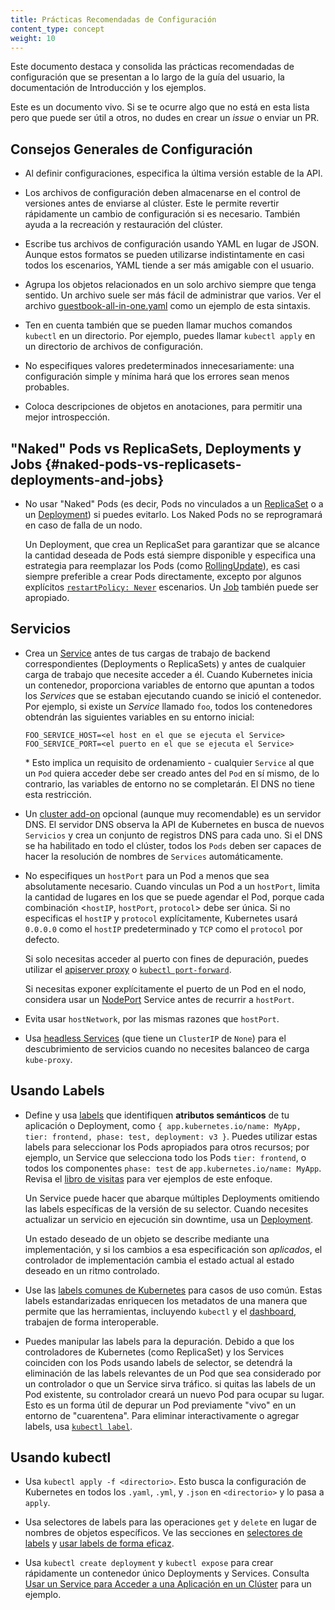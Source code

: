 ```yaml
---
title: Prácticas Recomendadas de Configuración
content_type: concept
weight: 10
---
```


<!-- overview -->
Este documento destaca y consolida las prácticas recomendadas de configuración que se presentan
a lo largo de la guía del usuario, la documentación de Introducción y los ejemplos.

Este es un documento vivo. Si se te ocurre algo que no está en esta lista pero que puede ser útil
a otros, no dudes en crear un _issue_ o enviar un PR.

<!-- body -->
## Consejos Generales de Configuración

- Al definir configuraciones, especifica la última versión estable de la API.

- Los archivos de configuración deben almacenarse en el control de versiones antes de enviarse al clúster. Este
  le permite revertir rápidamente un cambio de configuración si es necesario. También ayuda a
  la recreación y restauración del clúster.

- Escribe tus archivos de configuración usando YAML en lugar de JSON. Aunque estos formatos se pueden utilizarse
   indistintamente en casi todos los escenarios, YAML tiende a ser más amigable con el usuario.

- Agrupa los objetos relacionados en un solo archivo siempre que tenga sentido. Un archivo suele ser más fácil de
  administrar que varios. Ver el archivo
  [guestbook-all-in-one.yaml](https://github.com/kubernetes/examples/tree/master/guestbook/all-in-one/guestbook-all-in-one.yaml)
  como un ejemplo de esta sintaxis.

- Ten en cuenta también que se pueden llamar muchos comandos `kubectl` en un directorio. Por ejemplo, puedes llamar
   `kubectl apply` en un directorio de archivos de configuración.

- No especifiques valores predeterminados innecesariamente: una configuración simple y mínima hará que los errores sean menos probables.

- Coloca descripciones de objetos en anotaciones, para permitir una mejor introspección.

## "Naked" Pods vs ReplicaSets, Deployments y Jobs {#naked-pods-vs-replicasets-deployments-and-jobs}

- No usar "Naked" Pods (es decir, Pods no vinculados a un [ReplicaSet](/docs/concepts/workloads/controllers/replicaset/) o a un
  [Deployment](/docs/concepts/workloads/controllers/deployment/)) si puedes evitarlo. Los Naked Pods
  no se reprogramará en caso de falla de un nodo.

  Un Deployment, que crea un ReplicaSet para garantizar que se alcance la cantidad deseada de Pods está
  siempre disponible y especifica una estrategia para reemplazar los Pods (como
  [RollingUpdate](/docs/concepts/workloads/controllers/deployment/#rolling-update-deployment)), es
  casi siempre preferible a crear Pods directamente, excepto por algunos explícitos
  [`restartPolicy: Never`](/docs/concepts/workloads/pods/pod-lifecycle/#restart-policy) escenarios.
  Un [Job](/docs/concepts/workloads/controllers/job/) también puede ser apropiado.

## Servicios

- Crea un [Service](/docs/concepts/services-networking/service/) antes de tus cargas de trabajo de backend correspondientes
  (Deployments o ReplicaSets) y antes de cualquier carga de trabajo que necesite acceder a él.
  Cuando Kubernetes inicia un contenedor, proporciona variables de entorno que apuntan a todos los _Services_
  que se estaban ejecutando cuando se inició el contenedor. Por ejemplo, si existe un _Service_ llamado `foo`,
  todos los contenedores obtendrán las siguientes variables en su entorno inicial:

  ```shell
  FOO_SERVICE_HOST=<el host en el que se ejecuta el Service>
  FOO_SERVICE_PORT=<el puerto en el que se ejecuta el Service>
  ```

  \* Esto implica un requisito de ordenamiento - cualquier `Service` al que un `Pod` quiera acceder debe ser
  creado antes del `Pod` en sí mismo, de lo contrario, las variables de entorno no se completarán.
  El DNS no tiene esta restricción.

- Un [cluster add-on](/docs/concepts/cluster-administration/addons/) opcional (aunque muy recomendable)
  es un servidor DNS. El servidor DNS observa la API de Kubernetes en busca de nuevos `Servicios` y crea un conjunto
  de registros DNS para cada uno. Si el DNS se ha habilitado en todo el clúster, todos los `Pods` deben ser
  capaces de hacer la resolución de nombres de `Services` automáticamente.

- No especifiques un `hostPort` para un Pod a menos que sea absolutamente necesario. Cuando vinculas un Pod a un
   `hostPort`, limita la cantidad de lugares en los que se puede agendar el Pod, porque cada combinación <`hostIP`,
   `hostPort`, `protocol`> debe ser única. Si no especificas el `hostIP` y
   `protocol` explícitamente, Kubernetes usará `0.0.0.0` como el `hostIP` predeterminado y `TCP` como el
   `protocol` por defecto.

  Si solo necesitas acceder al puerto con fines de depuración, puedes utilizar el
  [apiserver proxy](/docs/tasks/access-application-cluster/access-cluster/#manually-constructing-apiserver-proxy-urls)
  o [`kubectl port-forward`](/docs/tasks/access-application-cluster/port-forward-access-application-cluster/).

  Si necesitas exponer explícitamente el puerto de un Pod en el nodo, considera usar un
  [NodePort](/docs/concepts/services-networking/service/#type-nodeport) Service antes de recurrir a
  `hostPort`.

- Evita usar `hostNetwork`, por las mismas razones que `hostPort`.

- Usa [headless Services](/docs/concepts/services-networking/service/#headless-services)
  (que tiene un `ClusterIP` de `None`) para el descubrimiento de servicios cuando no necesites
  balanceo de carga `kube-proxy`.

## Usando Labels

- Define y usa [labels](/docs/concepts/overview/working-with-objects/labels/) que identifiquen
  __atributos semánticos__ de tu aplicación o Deployment, como `{ app.kubernetes.io/name:
  MyApp, tier: frontend, phase: test, deployment: v3 }`. Puedes utilizar estas labels para seleccionar los
  Pods apropiados para otros recursos; por ejemplo, un Service que selecciona todo los
  Pods `tier: frontend`, o todos los componentes `phase: test` de `app.kubernetes.io/name: MyApp`.
  Revisa el [libro de visitas](https://github.com/kubernetes/examples/tree/master/guestbook/)
  para ver ejemplos de este enfoque.

  Un Service puede hacer que abarque múltiples Deployments omitiendo las labels específicas de la versión de su
  selector. Cuando necesites actualizar un servicio en ejecución sin downtime, usa un
  [Deployment](/docs/concepts/workloads/controllers/deployment/).

  Un estado deseado de un objeto se describe mediante una implementación, y si los cambios a esa especificación son
  _aplicados_, el controlador de implementación cambia el estado actual al estado deseado en un
  ritmo controlado.

- Use las [labels comunes de Kubernetes](/docs/concepts/overview/working-with-objects/common-labels/)
  para casos de uso común. Estas labels estandarizadas enriquecen los metadatos de una manera que permite que las herramientas,
  incluyendo `kubectl` y el [dashboard](/docs/tasks/access-application-cluster/web-ui-dashboard),
  trabajen de forma interoperable.

- Puedes manipular las labels para la depuración. Debido a que los controladores de Kubernetes (como ReplicaSet) y
  los Services coinciden con los Pods usando labels de selector, se detendrá la eliminación de las labels relevantes de un Pod
  que sea considerado por un controlador o que un Service sirva tráfico. si quitas
  las labels de un Pod existente, su controlador creará un nuevo Pod para ocupar su lugar. Esto es un
  forma útil de depurar un Pod previamente "vivo" en un entorno de "cuarentena". Para eliminar interactivamente
  o agregar labels, usa [`kubectl label`](/docs/reference/generated/kubectl/kubectl-commands#label).

## Usando kubectl

- Usa `kubectl apply -f <directorio>`. Esto busca la configuración de Kubernetes en todos los `.yaml`,
   `.yml`, y `.json` en `<directorio>` y lo pasa a `apply`.

- Usa selectores de labels para las operaciones `get` y `delete` en lugar de nombres de objetos específicos. Ve las
  secciones en [selectores de labels](/docs/concepts/overview/working-with-objects/labels/#label-selectors)
  y [usar labels de forma eficaz](/docs/concepts/cluster-administration/manage-deployment/#using-labels-effectively).

- Usa `kubectl create deployment` y `kubectl expose` para crear rápidamente un contenedor único
   Deployments y Services.
   Consulta [Usar un Service para Acceder a una Aplicación en un Clúster](/docs/tasks/access-application-cluster/service-access-application-cluster/)
   para un ejemplo.
